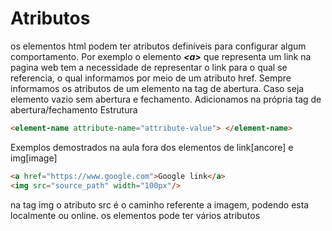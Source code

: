 # Atributos
os elementos html podem ter atributos definíveis para configurar algum comportamento.
Por exemplo o elemento **_\<a>_** que representa um link na pagina web tem a necessidade de representar
o link para o qual se referencia, o qual informamos por meio de um atributo href. Sempre informamos os 
atributos de um elemento na tag de abertura. Caso seja elemento vazio sem abertura e fechamento. Adicionamos
na própria tag de abertura/fechamento
Estrutura
~~~ html
<element-name attribute-name="attribute-value"> </element-name>
~~~

Exemplos demostrados na aula fora dos elementos de link[ancore] e img[image]

~~~ html
<a href="https://www.google.com">Google link</a>
<img src="source_path" width="100px"/>
~~~

na tag img o atributo src é o caminho referente a imagem, podendo esta localmente ou online.
os elementos pode ter vários atributos